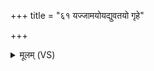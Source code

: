 +++
title = "६१ यज्जामयोयद्युवतयो गृहे"

+++
<details><summary>मूलम् (VS)</summary>

यज्जा॒मयो॒यद्यु॑व॒तयो॑ गृ॒हे ते॑ स॒मन॑र्तिषू॒ रोदे॑न कृण्व॒तीर॒घम्। अ॒ग्निष्ट्वा॒तस्मा॒देन॑सः सवि॒ता च॒ प्र मु॑ञ्चताम् ॥
</details>